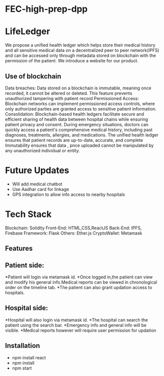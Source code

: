 # FEC-high-prep-dpp
# LifeLedger

We propose a unified health ledger which helps store their medical history and all sensitive medical data on a decentralized peer to peer network(IPFS) and can be accessed only through metadata stored on blockchain with the permission of the patient. We  introduce a website for our product. 

## Use of blockchain
Data breaches: Data stored on a blockchain is immutable, meaning once recorded, it cannot be altered or deleted. This feature prevents unauthorized tampering with patient record Permissioned Access: Blockchain networks can implement permissioned access controls, where only authorized parties are granted access to sensitive patient information. 
Consolidation: Blockchain-based health ledgers facilitate secure and efficient sharing of health data between hospital chains while ensuring patient privacy and consent.
During emergency situations, doctors can quickly access a patient's comprehensive medical history, including past diagnoses, treatments, allergies, and medications. The unified health ledger ensures that patient records are up-to-date, accurate, and complete
Immutability ensures that data , pnce uploaded cannot be manipulated by any unauthorized individual or entity.

# Future Updates
* Will add medical chatbot
* Use Aadhar card for linkage
* GPS integration to allow info access to nearby hospitals

# Tech Stack
Blockchain: Solidity
Front-End: HTML,CSS,ReactJS
Back-End: IPFS, Firebase
Framework: Flask
Others: Ether.js
CryptoWallet: Metamask


## Features
## Patient side:   
*Patient will login via metamask id.
*Once logged in,the patient can view and modify his general info.Medical reports can be viewed in chronological order on the timeline tab.
*The patient can also grant updation access to hospitals.  

## Hospital side:
*Hospital will also login via metamask id.
*The hospital can search the patient using the search bar.
*Emergency info and general info will be visible.
*Medical reports however will require user permission for updation


## Installation
* npm install react
* npm install
* npm start
